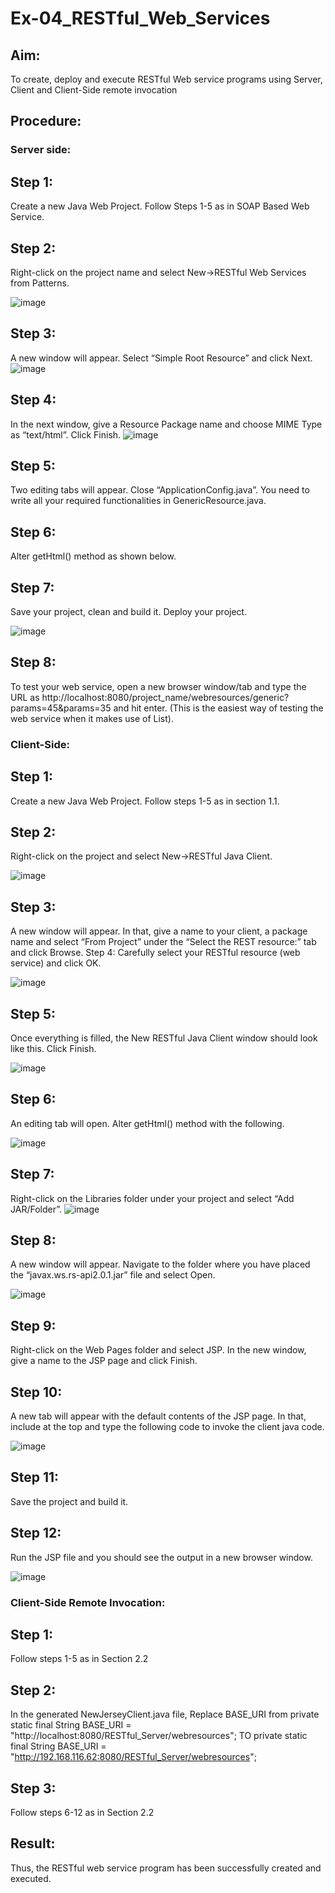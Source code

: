 # Ex-04_RESTful_Web_Services
## Aim:

To create, deploy and execute RESTful Web service programs using Server, Client and Client-Side remote invocation
## Procedure:

### Server side:
## Step 1:
Create a new Java Web Project. Follow Steps 1-5 as in SOAP Based Web Service.
## Step 2:
Right-click on the project name and select New->RESTful Web Services from Patterns.

![image](https://github.com/Vasanth1234567/Ex-04_RESTful_Web_Services/assets/86919099/06beb414-2c6a-4c88-971a-bce07c2f1a9f)



## Step 3:
A new window will appear. Select “Simple Root Resource” and click Next.
 ![image](https://github.com/Vasanth1234567/Ex-04_RESTful_Web_Services/assets/86919099/009b7bba-e93e-4472-bda7-e770cecbe8bf)

 


## Step 4: 
In the next window, give a Resource Package name and choose MIME Type as “text/html”. Click Finish.
![image](https://github.com/Vasanth1234567/Ex-04_RESTful_Web_Services/assets/86919099/07e603ca-2f6e-4f0e-8a47-42dd9bc0aaf6)


## Step 5:
Two editing tabs will appear. Close “ApplicationConfig.java”. You need to write all your required functionalities in GenericResource.java.
## Step 6:
Alter getHtml() method as shown below.
## Step 7:
Save your project, clean and build it. Deploy your project.
 
![image](https://github.com/Vasanth1234567/Ex-04_RESTful_Web_Services/assets/86919099/6afdb7fa-271b-4c07-bf81-4a45538c9d38)

 


## Step 8:
To test your web service, open a new browser window/tab and type the URL as http://localhost:8080/project_name/webresources/generic?params=45&params=35 and hit enter. (This is the easiest way of testing the web service when it makes use of List).



### Client-Side:


## Step 1:
Create a new Java Web Project. Follow steps 1-5 as in section 1.1.
## Step 2:
Right-click on the project and select New->RESTful Java Client.

![image](https://github.com/Vasanth1234567/Ex-04_RESTful_Web_Services/assets/86919099/050fa2d4-656e-44e9-a097-a0f18e1ecfbe)



## Step 3:
A new window will appear. In that, give a name to your client, a package name and select “From Project” under the “Select the REST resource:” tab and click Browse. Step 4: Carefully select your RESTful resource (web service) and click OK.
 
 ![image](https://github.com/Vasanth1234567/Ex-04_RESTful_Web_Services/assets/86919099/683b4629-94d9-4e73-aed9-08b0091cb186)



## Step 5:
Once everything is filled, the New RESTful Java Client window should look like this. Click Finish.

![image](https://github.com/Vasanth1234567/Ex-04_RESTful_Web_Services/assets/86919099/08040408-4743-4d25-909d-14d2cc7cf60a)

## Step 6:
An editing tab will open. Alter getHtml() method with the following.
 
 ![image](https://github.com/Vasanth1234567/Ex-04_RESTful_Web_Services/assets/86919099/de6e59b1-80e2-4e0c-a904-2c5817608c5b)



## Step 7: 
Right-click on the Libraries folder under your project and select “Add JAR/Folder”.
![image](https://github.com/Vasanth1234567/Ex-04_RESTful_Web_Services/assets/86919099/407fa464-6bdb-4c25-af56-b2adc7ebf1a3)


## Step 8:
A new window will appear. Navigate to the folder where you have placed the “javax.ws.rs-api2.0.1.jar” file and select Open.
 
 ![image](https://github.com/Vasanth1234567/Ex-04_RESTful_Web_Services/assets/86919099/076bd793-43ad-4c3d-a53f-4d5c68490f64)



## Step 9:
Right-click on the Web Pages folder and select JSP. In the new window, give a name to the JSP page and click Finish.
## Step 10:
A new tab will appear with the default contents of the JSP page. In that, include at the top and type the following code to invoke the client java code.

![image](https://github.com/Vasanth1234567/Ex-04_RESTful_Web_Services/assets/86919099/490a96f8-6aed-473f-a008-76e090682fdf)

## Step 11:
Save the project and build it.
## Step 12:
Run the JSP file and you should see the output in a new browser window.
 
 ![image](https://github.com/Vasanth1234567/Ex-04_RESTful_Web_Services/assets/86919099/66e0d7e1-b84c-4a9e-b111-081581cef0f9)



### Client-Side Remote Invocation:


## Step 1:
Follow steps 1-5 as in Section 2.2
## Step 2:
In the generated NewJerseyClient.java file, Replace BASE_URI from private static final String BASE_URI = "http://localhost:8080/RESTful_Server/webresources"; TO private static final String BASE_URI = "http://192.168.116.62:8080/RESTful_Server/webresources";
## Step 3:
Follow steps 6-12 as in Section 2.2


## Result:
 Thus, the RESTful web service program has been successfully created and executed.
